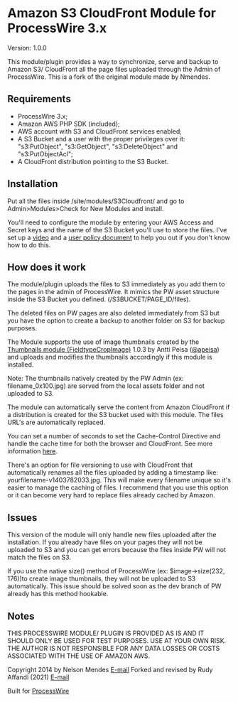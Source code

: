 # Amazon S3 CloudFront Module for ProcessWire 3.x  
Version: 1.0.0

This module/plugin provides a way to synchronize, serve and backup to Amazon S3/ CloudFront all the page files uploaded through the Admin of ProcessWire. This is a fork of the original module made by Nmendes.

## Requirements

- ProcessWire 3.x;
- Amazon AWS PHP SDK (included);
- AWS account with S3 and CloudFront services enabled;
- A S3 Bucket and a user with the proper privileges over it: "s3:PutObject", "s3:GetObject", "s3:DeleteObject" and "s3:PutObjectAcl";
- A CloudFront distribution pointing to the S3 Bucket.

## Installation 

Put all the files inside /site/modules/S3Cloudfront/ and go to Admin>Modules>Check for New Modules and install. 

You'll need to configure the module by entering your AWS Access and Secret keys and the name of the S3 Bucket you'll use to store the files. I've set up a [video](http://youtu.be/Hpj7AA0Rz14) and a [user policy document](https://gist.github.com/nmendes/9053e1c3347dec7741d8) to help you out if you don't know how to do this.

## How does it work

The module/plugin uploads the files to S3 immediately as you add them to the pages in the admin of ProcessWire. It mimics the PW asset structure inside the S3 Bucket you defined. (/S3BUCKET/PAGE_ID/files).

The deleted files on PW pages are also deleted immediately from S3 but you have the option to create a backup to another folder on S3 for backup purposes.

The Module supports the use of image thumbnails created by the [Thumbnails module (FieldtypeCropImage)](http://modules.processwire.com/modules/fieldtype-crop-image/) 1.0.3 by Antti Peisa ([@apeisa](https://github.com/apeisa)) and uploads and modifies the thumbnails accordingly if this module is installed.

Note: The thumbnails natively created by the PW Admin (ex: filename_0x100.jpg) are served from the local assets folder and not uploaded to S3.

The module can automatically serve the content from Amazon CloudFront if a distribution is created for the S3 bucket used with this module. The files URL's are automatically replaced. 

You can set a number of seconds to set the Cache-Control Directive and handle the cache time for both the browser and CloudFront. See more information [here](http://docs.aws.amazon.com/AmazonCloudFront/latest/DeveloperGuide/Expiration.html).

There's an option for file versioning to use with CloudFront that automatically renames all the files uploaded by adding a timestamp like: yourfilename-v1403782033.jpg. This will make every filename unique so it's easier to manage the caching of files. I recommend that you use this option or it can become very hard to replace files already cached by Amazon.

## Issues

This version of the module will only handle new files uploaded after the installation. If you already have files on your pages they will not be uploaded to S3 and you can get errors because the files inside PW will not match the files on S3.

If you use the native size() method of ProcessWire (ex: $image->size(232, 176))to create image thumbnails, they will not be uploaded to S3 automatically. This issue should be solved soon as the dev branch of PW already has this method hookable. 

## Notes

THIS PROCESSWIRE MODULE/ PLUGIN IS PROVIDED AS IS AND IT SHOULD ONLY BE USED FOR TEST PURPOSES. USE AT YOUR OWN RISK. THE AUTHOR IS NOT RESPONSIBLE FOR ANY DATA LOSSES OR COSTS ASSOCIATED WITH THE USE OF AMAZON AWS.

Copyright 2014 by Nelson Mendes [E-mail](mailto:nelsonmendes@gmail.com)
Forked and revised by Rudy Affandi (2021) [E-mail](mailto:rudy@adnetinc.com)

Built for [ProcessWire](http://processwire.com/)